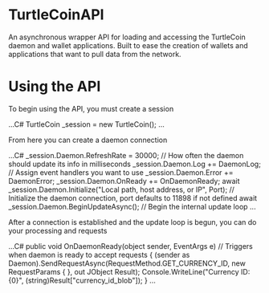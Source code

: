 # TurtleCoinAPI

An asynchronous wrapper API for loading and accessing the TurtleCoin daemon and wallet applications. Built to ease the creation of wallets and applications that want to pull data from the network.

# Using the API

To begin using the API, you must create a session

...C#
TurtleCoin _session = new TurtleCoin();
...

From here you can create a daemon connection

...C#
_session.Daemon.RefreshRate = 30000; // How often the daemon should update its info in milliseconds
_session.Daemon.Log += DaemonLog; // Assign event handlers you want to use
_session.Daemon.Error += DaemonError;
_session.Daemon.OnReady += OnDaemonReady;
await _session.Daemon.Initialize("Local path, host address, or IP", Port); // Initialize the daemon connection, port defaults to 11898 if not defined
await _session.Daemon.BeginUpdateAsync(); // Begin the internal update loop
...

After a connection is established and the update loop is begun, you can do your processing and requests

...C#
public void OnDaemonReady(object sender, EventArgs e) // Triggers when daemon is ready to accept requests
{
    (sender as Daemon).SendRequestAsync(RequestMethod.GET_CURRENCY_ID, new RequestParams { }, out JObject Result);
    Console.WriteLine("Currency ID: {0}", (string)Result["currency_id_blob"]);
}
...
